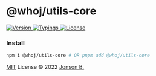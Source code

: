 # @whoj/utils-core

<p>
  <a href="https://www.npmjs.com/package/@whoj/utils-core">
    <img src="https://badgen.net/npm/v/@whoj/utils-core?icon=npm&color=green&label=" alt="Version">
  </a>
  <a href="#">
    <img src="https://badgen.net/npm/types/@whoj/utils-core?color=blue&icon=typescript&label=" alt="Typings">
  </a>
  <a href="https://github.com/who-jonson/utils-core/blob/master/LICENSE">
    <img src="https://badgen.net/npm/license/@whoj/utils-core" alt="License">
  </a>
</p>

### Install

```bash
npm i @whoj/utils-core # OR pnpm add @whoj/utils-core
```



[MIT](./LICENSE) License © 2022 [Jonson B.](https://github.com/who-jonson)
